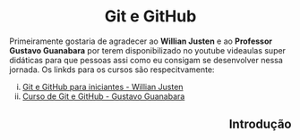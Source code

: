 <h1 align="center"> Git e GitHub </h1>
Primeiramente gostaria de agradecer ao <b>Willian Justen</b> e ao <b>Professor Gustavo Guanabara</b> por terem disponibilizado no youtube videaulas super didáticas para que pessoas assi como eu consigam se desenvolver nessa jornada. Os linkds para os cursos são respecitvamente:

<ol type="i">
<li><a href="https://www.youtube.com/watch?v=IBClN6VpJDw&list=PLlAbYrWSYTiPA2iEiQ2PF_A9j__C4hi0A">Git e GitHub para iniciantes - Willian Justen</a>
<li><a href="https://www.cursoemvideo.com/curso/curso-de-git-e-github/">Curso de Git e GitHub - Gustavo Guanabara</a>
</ol>

<h2 align="right">Introdução</h2>
